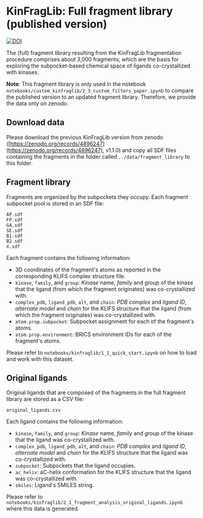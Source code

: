 # KinFragLib: Full fragment library (published version)

[![DOI](https://zenodo.org/badge/DOI/10.5281/zenodo.4896247.svg)](https://doi.org/10.5281/zenodo.4896247)


The (full) fragment library resulting from the KinFragLib fragmentation procedure comprises about 3,000 fragments, 
which are the basis for exploring the subpocket-based chemical space of ligands co-crystallized with kinases. 

**Note**: This fragment library is only used in the notebook `notebooks/custom_kinfraglib/2_3_custom_filters_paper.ipynb` to compare the published version to an updated fragment library. Therefore, we provide the data only on zenodo. 

## Download data
Please download the previous KinFragLib version from zenodo ([https://zenodo.org/records/4896247](https://zenodo.org/records/4896247), v1.1.0) and copy all SDF files containing the fragments in the folder called `../data/fragment_library` to this folder. 


## Fragment library

Fragments are organized by the subpockets they occupy. Each fragment subpocket pool is stored in an SDF file:

	AP.sdf
	FP.sdf
	GA.sdf
	SE.sdf
	B1.sdf
	B2.sdf
	X.sdf

Each fragment contains the following information:

- 3D coordinates of the fragment's atoms as reported in the corresponding KLIFS complex structure file.
- `kinase`, `family`, and `group`: 
*Kinase* name, *family* and *group* of the kinase that the ligand (from which the fragment originates) was 
co-crystallized with.
- `complex_pdb`, `ligand_pdb`, `alt`, and `chain`: 
*PDB complex* and *ligand ID*, *alternate model* and *chain* for the KLIFS structure that the ligand 
(from which the fragment originates) was co-crystallized with.
- `atom.prop.subpocket`: Subpocket assignment for each of the fragment's atoms.
- `atom.prop.environment`: BRICS environment IDs for each of the fragment's atoms.

Please refer to `notebooks/kinfraglib/1_1_quick_start.ipynb` on how to load and work with this dataset.

## Original ligands

Original ligands that are composed of the fragments in the full fragment library are stored as a CSV file:

    original_ligands.csv
    
Each ligand contains the following information:

- `kinase`, `family`, and `group`: 
*Kinase* name, *family* and *group* of the kinase that the ligand was co-crystallized with.
- `complex_pdb`, `ligand_pdb`, `alt`, and `chain`: 
*PDB complex* and *ligand ID*, *alternate model* and *chain* for the KLIFS structure that the ligand was co-crystallized with.
- `subpocket`: 
Subpockets that the ligand occupies.
- `ac_helix`:
aC-helix conformation for the KLIFS structure that the ligand was co-crystallized with.
- `smiles`:
Ligand's SMILES string.

Please refer to `notebooks/kinfraglib/2_1_fragment_analysis_original_ligands.ipynb` where this data is generated.